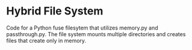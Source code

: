 # Hybrid File System

Code for a Python fuse filesytem that utilizes memory.py and passthrough.py. The file system mounts multiple directories and creates files that create only in memory.
